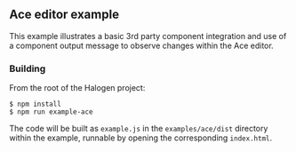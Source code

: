 ## Ace editor example

This example illustrates a basic 3rd party component integration and use of a component output message to observe changes within the Ace editor.

### Building

From the root of the Halogen project:

```
$ npm install
$ npm run example-ace
```

The code will be built as `example.js` in the `examples/ace/dist` directory within the example, runnable by opening the corresponding `index.html`.
